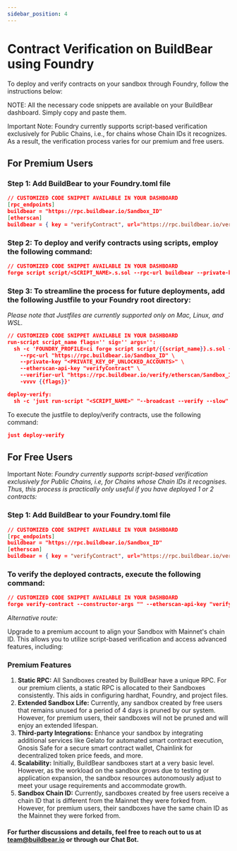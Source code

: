 ```yaml
---
sidebar_position: 4
---
```

# Contract Verification on BuildBear using Foundry

To deploy and verify contracts on your sandbox through Foundry, follow the instructions below:

NOTE: All the necessary code snippets are available on your BuildBear dashboard. Simply copy and paste them.

Important Note: Foundry currently supports script-based verification exclusively for Public Chains, i.e., for chains whose Chain IDs it recognizes. As a result, the verification process varies for our premium and free users.

## For Premium Users 

### Step 1: Add BuildBear to your Foundry.toml file


```json
// CUSTOMIZED CODE SNIPPET AVAILABLE IN YOUR DASHBOARD
[rpc_endpoints]
buildbear = "https://rpc.buildbear.io/Sandbox_ID"
[etherscan]
buildbear = { key = "verifyContract", url="https://rpc.buildbear.io/verify/etherscan/Sandbox_ID" }
```

### Step 2:  To deploy and verify contracts using scripts, employ the following command:

```json
// CUSTOMIZED CODE SNIPPET AVAILABLE IN YOUR DASHBOARD
forge script script/<SCRIPT_NAME>.s.sol --rpc-url buildbear --private-key "<PRIVATE_KEY_OF_UNLOCKED_ACCOUNTS>"  --etherscan-api-key "verifyContract" --verifier-url "https://rpc.buildbear.io/verify/etherscan/Sandbox_ID" -vvvv --broadcast --verify --slow
```

### Step 3:  To streamline the process for future deployments, add the following Justfile to your Foundry root directory:
*Please note that Justfiles are currently supported only on Mac, Linux, and WSL.*

```json
// CUSTOMIZED CODE SNIPPET AVAILABLE IN YOUR DASHBOARD
run-script script_name flags='' sig='' args='':
  sh -c 'FOUNDRY_PROFILE=ci forge script script/{{script_name}}.s.sol {{sig}} {{args}} \
    --rpc-url "https://rpc.buildbear.io/Sandbox_ID" \
    --private-key "<PRIVATE_KEY_OF_UNLOCKED_ACCOUNTS>" \
    --etherscan-api-key "verifyContract" \
    --verifier-url "https://rpc.buildbear.io/verify/etherscan/Sandbox_ID" \
    -vvvv {{flags}}' 

deploy-verify:
  sh -c 'just run-script "<SCRIPT_NAME>" "--broadcast --verify --slow"'
```
To execute the justfile to deploy/verify contracts, use the following command:

```json
just deploy-verify
```
## For Free Users 
Important Note: *Foundry currently supports script-based verification exclusively for Public Chains, i.e, for Chains whose Chain IDs it recognises. Thus, this process is practically only useful if you have deployed 1 or 2 contracts:*

### Step 1: Add BuildBear to your Foundry.toml file

```json
// CUSTOMIZED CODE SNIPPET AVAILABLE IN YOUR DASHBOARD
[rpc_endpoints]
buildbear = "https://rpc.buildbear.io/Sandbox_ID"
[etherscan]
buildbear = { key = "verifyContract", url="https://rpc.buildbear.io/verify/etherscan/Sandbox_ID" }
```

### To verify the deployed contracts, execute the following command:

```json
// CUSTOMIZED CODE SNIPPET AVAILABLE IN YOUR DASHBOARD
forge verify-contract --constructor-args "" --etherscan-api-key "verifyContract" --verifier-url "https://rpc.buildbear.io/verify/etherscan/Sandbox_ID" {DEPLOYED_CONTRACT_ADDRESS} {Path}/{Contract_Name}.sol:{Contract_Name}
```
*Alternative route:*

Upgrade to a premium account to align your Sandbox with Mainnet's chain ID. This allows you to utilize script-based verification and access advanced features, including:

### Premium Features

1. **Static RPC:** All Sandboxes created by BuildBear have a unique RPC. For our premium clients, a static RPC is allocated to their Sandboxes consistently. This aids in configuring hardhat, Foundry, and project files.
2. **Extended Sandbox Life:** Currently, any sandbox created by free users that remains unused for a period of 4 days is pruned by our system. However, for premium users, their sandboxes will not be pruned and will enjoy an extended lifespan.
3. **Third-party Integrations:**
Enhance your sandbox by integrating additional services like Gelato for automated smart contract execution, Gnosis Safe for a secure smart contract wallet, Chainlink for decentralized token price feeds, and more.
4. **Scalability:**
Initially, BuildBear sandboxes start at a very basic level. However, as the workload on the sandbox grows due to testing or application expansion, the sandbox resources autonomously adjust to meet your usage requirements and accommodate growth.
5. **Sandbox Chain ID:**
Currently, sandboxes created by free users receive a chain ID that is different from the Mainnet they were forked from. However, for premium users, their sandboxes have the same chain ID as the Mainnet they were forked from.

#### For further discussions and details, feel free to reach out to us at [team@buildbear.io](mailto:team@buildbear.io) or through our Chat Bot.